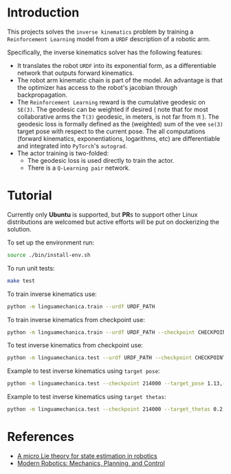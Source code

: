 # Introduction

This projects solves the `inverse kinematics` problem by training a `Reinforcement Learning` model
from a `URDF` description of a robotic arm.

Specifically, the inverse kinematics solver has the following features:
 - It translates the robot `URDF` into its exponential form, as a differentiable network that outputs forward kinematics.
 - The robot arm kinematic chain is part of the model. An advantage is that the optimizer has access to the robot's jacobian through backpropagation.
 - The `Reinforcement Learning` reward is the cumulative geodesic on `SE(3)`. The geodesic can 
 be weighted if desired ( note that for most collaborative arms the `T(3)` geodesic, in meters, is not far from π ).
 The geodesic loss is formally defined as the (weighted) sum of the vee `se(3)` target pose with respect to the current pose.
 The all computations (forward kinematics, exponentiations, logarithms, etc) are differentiable and integrated into `PyTorch`'s `autograd`.
 - The actor training is two-folded: 
    - The geodesic loss is used directly to train the actor.
    - There is a `Q-Learning pair` network.


# Tutorial
Currently only **Ubuntu** is supported, but **PR**s to support other Linux distributions
are welcomed but active efforts will be put on dockerizing the solution.

To set up the environment run:
```bash
source ./bin/install-env.sh
```

To run unit tests:
```bash
make test
```

To train inverse kinematics use:
```bash
python -m linguamechanica.train --urdf URDF_PATH
```

To train inverse kinematics from checkpoint use:
```bash
python -m linguamechanica.train --urdf URDF_PATH --checkpoint CHECKPOINT_ID
```

To test inverse kinematics from checkpoint use:
```bash
python -m linguamechanica.test --urdf URDF_PATH --checkpoint CHECKPOINT_ID
```

Example to test inverse kinematics using `target pose`:
```bash
python -m linguamechanica.test --checkpoint 214000 --target_pose 1.13,-0.935,-0.0869,0.466,-2.67,2.2
```

Example to test inverse kinematics using `target thetas`:
```bash
python -m linguamechanica.test --checkpoint 214000 --target_thetas 0.2,-0.4,0.2,-0.3,0.3,0.6
```


# References
 - [A micro Lie theory for state estimation in robotics](https://arxiv.org/pdf/1812.01537.pdf)
 - [Modern Robotics: Mechanics, Planning, and Control](http://hades.mech.northwestern.edu/index.php/Modern_Robotics)

